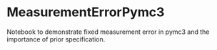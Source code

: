 # MeasurementErrorPymc3
Notebook to demonstrate fixed measurement error in pymc3 and the importance of prior specification.  
